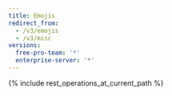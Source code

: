 ```yaml
---
title: Emojis
redirect_from:
  - /v3/emojis
  - /v3/misc
versions:
  free-pro-team: '*'
  enterprise-server: '*'
---
```


{% include rest_operations_at_current_path %}
